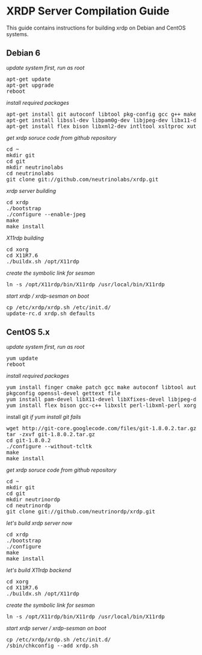 # XRDP Server Compilation Guide
This guide contains instructions for building xrdp on Debian and CentOS systems.

## Debian 6
_update system first, run as root_
<pre>
apt-get update
apt-get upgrade
reboot
</pre>

_install required packages_
<pre>
apt-get install git autoconf libtool pkg-config gcc g++ make
apt-get install libssl-dev libpam0g-dev libjpeg-dev libx11-dev libxfixes-dev
apt-get install flex bison libxml2-dev intltool xsltproc xutils-dev python-libxml2 g++ xutils
</pre>

_get xrdp soruce code from github repository_
<pre>
cd ~
mkdir git
cd git
mkdir neutrinolabs
cd neutrinolabs
git clone git://github.com/neutrinolabs/xrdp.git
</pre>

_xrdp server building_
<pre>
cd xrdp
./bootstrap
./configure --enable-jpeg
make
make install
</pre>

_X11rdp building_
<pre>
cd xorg
cd X11R7.6
./buildx.sh /opt/X11rdp
</pre>
_create the symbolic link for sesman_
<pre>
ln -s /opt/X11rdp/bin/X11rdp /usr/local/bin/X11rdp
</pre>

_start xrdp / xrdp-sesman on boot_
<pre>
cp /etc/xrdp/xrdp.sh /etc/init.d/
update-rc.d xrdp.sh defaults
</pre>

## CentOS 5.x
_update system first, run as root_
<pre>
yum update
reboot
</pre>

_install required packages_
<pre>
yum install finger cmake patch gcc make autoconf libtool automake
pkgconfig openssl-devel gettext file
yum install pam-devel libX11-devel libXfixes-devel libjpeg-devel
yum install flex bison gcc-c++ libxslt perl-libxml-perl xorg-x11-font-utils
</pre>

install git
_if yum install git fails_
<pre>
wget http://git-core.googlecode.com/files/git-1.8.0.2.tar.gz
tar -zxvf git-1.8.0.2.tar.gz
cd git-1.8.0.2
./configure --without-tcltk
make
make install
</pre>

_get xrdp soruce code from github repository_
<pre>
cd ~
mkdir git
cd git
mkdir neutrinordp
cd neutrinordp
git clone git://github.com/neutrinordp/xrdp.git
</pre>

_let's build xrdp server now_
<pre>
cd xrdp
./bootstrap
./configure
make
make install
</pre>

_let's build X11rdp backend_
<pre>
cd xorg
cd X11R7.6
./buildx.sh /opt/X11rdp
</pre>

_create the symbolic link for sesman_
<pre>
ln -s /opt/X11rdp/bin/X11rdp /usr/local/bin/X11rdp
</pre>

_start xrdp server / xrdp-sesman on boot_
<pre>
cp /etc/xrdp/xrdp.sh /etc/init.d/
/sbin/chkconfig --add xrdp.sh
</pre>